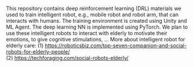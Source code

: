 This repository contains deep reinforcement learning (DRL) materials we used to train intelligent robot, e.g., mobile robot and robot arm, that can interacts with humans. The training environment is created using Unity and ML Agent. The deep learning NN is implemented using PyTorch.
We plan to use these intelligent robots to interact with elderly to motivate their emotions, to give cognitive stimulations, ... More about intelligent robot for elderly care: 
(1) https://roboticsbiz.com/top-seven-companion-and-social-robots-for-elderly-people/      
(2) https://techforaging.com/social-robots-elderly/
